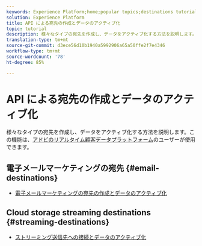 ```yaml
---
keywords: Experience Platform;home;popular topics;destinations tutorial
solution: Experience Platform
title: API による宛先の作成とデータのアクティブ化
topic: tutorial
description: 様々なタイプの宛先を作成し、データをアクティブ化する方法を説明します。
translation-type: tm+mt
source-git-commit: d3ece56d10b1940a5992906a65a50ffe2f7e4346
workflow-type: tm+mt
source-wordcount: '78'
ht-degree: 85%

---
```



# API による宛先の作成とデータのアクティブ化

様々なタイプの宛先を作成し、データをアクティブ化する方法を説明します。この機能は、[アドビのリアルタイム顧客データプラットフォーム](https://docs.adobe.com/content/help/ja-JP/experience-platform/rtcdp/overview.html)のユーザーが使用できます。

## 電子メールマーケティングの宛先 {#email-destinations}

* [電子メールマーケティングの宛先の作成とデータのアクティブ化](/help/rtcdp/destinations/email-marketing-api.md)

## Cloud storage streaming destinations {#streaming-destinations}

* [ストリーミング送信先への接続とデータのアクティブ化](/help/rtcdp/destinations/streaming-destinations-api-tutorial.md)